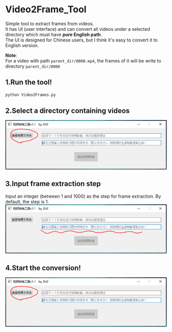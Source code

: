 # Video2Frame_Tool
Simple tool to extract frames from videos.   
It has UI (user interface) and can convert all videos under a selected directory which must have **pure English path**.  
The UI is designed for Chinese users, but I think it's easy to convert it to English version.  
  
**Note**:  
For a video with path `parent_dir/0000.mp4`, the frames of it will be write to directory `parent_dir/0000`

## 1.Run the tool!
```bash
python Video2Frames.py
```  

## 2.Select a directory containing videos
![avatar](/ui_captures/select_dir.png)

## 3.Input frame extraction step
Input an integer (between 1 and 1000) as the step for frame extraction.
By default, the step is 1.
![avatar](/ui_captures/input_step.png)

## 4.Start the conversion!
![avatar](/ui_captures/select_dir.png)
